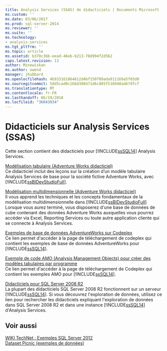 ```yaml
---
title: Analysis Services (SSAS) de didacticiels | Documents Microsoft
ms.custom: ''
ms.date: 03/06/2017
ms.prod: sql-server-2014
ms.reviewer: ''
ms.suite: ''
ms.technology:
- analysis-services
ms.tgt_pltfrm: ''
ms.topic: article
ms.assetid: b378c3bb-eead-46eb-b213-70d994f2d562
caps.latest.revision: 13
author: Minewiskan
ms.author: owend
manager: jhubbard
ms.openlocfilehash: 4b933161864612d4bf150789ada911169a5f03d0
ms.sourcegitcommit: 5dd5cad0c1bbd308471d6c885f516948ad67dfcf
ms.translationtype: MT
ms.contentlocale: fr-FR
ms.lasthandoff: 06/19/2018
ms.locfileid: "36043034"
---
```

# <a name="analysis-services-tutorials-ssas"></a>Didacticiels sur Analysis Services (SSAS)
  Cette section contient des didacticiels pour [!INCLUDE[ssSQL14](../includes/sssql14-md.md)] Analysis Services.  
  
 [Modélisation tabulaire &#40;Adventure Works didacticiel&#41;](tabular-modeling-adventure-works-tutorial.md)  
 Ce didacticiel inclut des leçons sur la création d’un modèle tabulaire Analysis Services de base pour la société fictive Adventure Works, avec [!INCLUDE[ssBIDevStudioFull](../includes/ssbidevstudiofull-md.md)].  
  
 [Modélisation multidimensionnelle &#40;Adventure Works didacticiel&#41;](multidimensional-modeling-adventure-works-tutorial.md)  
 Il vous apprend les techniques et les concepts fondamentaux de la modélisation multidimensionnelle dans [!INCLUDE[ssBIDevStudioFull](../includes/ssbidevstudiofull-md.md)] Lorsque vous aurez terminé, vous disposerez d'une base de données de cube contenant des données Adventure Works auxquelles vous pourrez accéder via Excel, Reporting Services ou toute autre application cliente qui se connecte à Analysis Services.  
  
 [Exemples de base de données AdventureWorks sur Codeplex](http://go.microsoft.com/fwlink/?linkID=335807)  
 Ce lien permet d'accéder à la page de téléchargement de codeplex qui contient les exemples de base de données AdventureWorks pour [!INCLUDE[ssSQL14](../includes/sssql14-md.md)].  
  
 [Exemple de code AMO (Analysis Management Objects) pour créer des modèles tabulaires par programme](http://go.microsoft.com/fwlink/?linkID=221036)  
 Ce lien permet d'accéder à la page de téléchargement de Codeplex qui contient les exemples AMO pour [!INCLUDE[ssSQL14](../includes/sssql14-md.md)].  
  
 [Didacticiels pour SQL Server 2008 R2](http://go.microsoft.com/fwlink/?linkID=220944)  
 La plupart des didacticiels SQL Server 2008 R2 fonctionnent sur un serveur [!INCLUDE[ssSQL14](../includes/sssql14-md.md)]. Si vous découvrez l'exploration de données, utilisez ce lien pour rechercher les didacticiels expliquant l'exploration de données dans SQL Server 2008 R2 et dans une instance [!INCLUDE[ssSQL14](../includes/sssql14-md.md)] d'Analysis Services.  
  
## <a name="see-also"></a>Voir aussi  
 [WIKI TechNet : Exemples SQL Server 2012](http://go.microsoft.com/fwlink/?linkID=220734)   
 [Dataset Picnic (exemples de données)](http://go.microsoft.com/fwlink/?linkID=219108)  
  
  